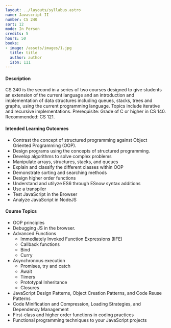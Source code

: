 ```yaml
---
layout: ../layouts/syllabus.astro
name: Javascript II
number: CS 240
sort: 12
mode: In Person
credits: 5
hours: 50
books:
- image: /assets/images/1.jpg
  title: title
  author: author
  isbn: 111
---
```

<!-- Rationale for changes: This MCO is too general for a class called Javascript II.
The description should be rewitten to be more specific to advanced topics in JS. This should include algorythm practice and a focus on the NodeJS ecosystem.  -->

#### Description
CS 240 is the second in a series of two courses designed to give students an extension of the current language and an introduction and implementation of data structures including queues, stacks, trees and graphs, using the current programming language. Topics include iterative and recursive implementations. Prerequisite: Grade of C or higher in CS 140. Recommended: CS 121.

#### Intended Learning Outcomes
* Contrast the concept of structured programming against Object Oriented Programming (OOP). <!--???? -->
* Design programs using the concepts of structured programming.
* Develop algorithms to solve complex problems
* Manipulate arrays, structures, stacks, and queues
* Explain and classify the different classes within OOP
* Demonstrate sorting and searching methods
* Design higher order functions
* Understand and utilyze ES6 through ESnow syntax additions
* Use a transpiler <!-- ???? -->
* Test JavaScript in the Browser
* Analyze JavaScript in NodeJS

#### Course Topics
* OOP principles
* Debugging JS in the browser.
* Advanced Functions
  * Immediately Invoked Function Expressions (IIFE)
  * Callback functions
  * Bind
  * Curry
* Asynchronous execution
  * Promises, try and catch
  * Await
  * Timers
  * Prototypal Inheritance
  * Closures
* JavaScript Design Patterns, Object Creation Patterns, and Code Reuse Patterns
* Code Minification and Compression, Loading Strategies, and Dependency Management
* First-class and higher order functions in coding practices
* Functional programming techniques to your JavaScript projects